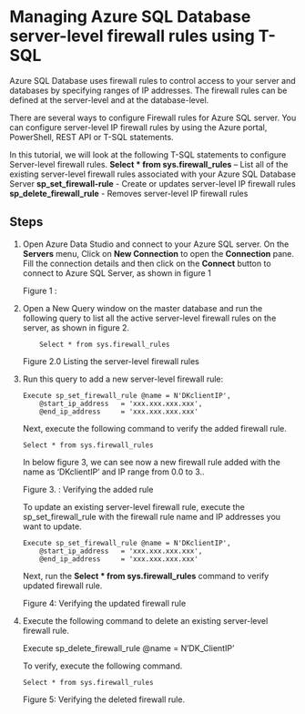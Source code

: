 Managing Azure SQL Database server-level firewall rules using T-SQL
====================================================================
Azure SQL Database uses firewall rules to control access to your server and databases by specifying ranges of IP addresses. The firewall rules can be defined at the server-level and at the database-level.    

There are several ways to configure Firewall rules for Azure SQL server. You can configure server-level IP firewall rules by using the Azure portal, PowerShell, REST API or T-SQL statements. 

In this tutorial, we will look at the following T-SQL statements to configure Server-level firewall rules.
**Select * from sys.firewall_rules** –  List all of the existing server-level firewall rules associated with your Azure SQL Database Server
**sp_set_firewall-rule** -  Create or updates server-level IP firewall rules
**sp_delete_firewall_rule** - Removes server-level IP firewall rules

**Steps**
----------------
1.	Open Azure Data Studio and connect to your Azure SQL server.
    On the **Servers** menu, Click on **New Connection** to open the **Connection** pane. Fill the connection details and then click on the **Connect** button to connect to Azure SQL Server, as shown in figure 1



    Figure 1 : 

2.	Open a New Query window on the master database and run the following query to list all the active server-level firewall rules on the server, as shown in figure 2.   
    ```
        Select * from sys.firewall_rules
    ```


    Figure 2.0 Listing the server-level firewall rules

3.	Run this query to add a new server-level firewall rule:
    ```
    Execute sp_set_firewall_rule @name = N'DKclientIP', 
        @start_ip_address   = 'xxx.xxx.xxx.xxx', 
        @end_ip_address     = 'xxx.xxx.xxx.xxx'
    ```

    Next, execute the following command to verify the added firewall rule.
    
    ```
    Select * from sys.firewall_rules
    ```
    In below figure 3, we can see now a new firewall rule added with the name as ‘DKclientIP’ and IP range from 0.0 to 3.. 



    Figure 3. : Verifying the added rule


    To update an existing server-level firewall rule, execute the sp_set_firewall_rule with the firewall rule name and IP addresses you want to update.
    
    ```
    Execute sp_set_firewall_rule @name = N'DKclientIP', 
        @start_ip_address   = 'xxx.xxx.xxx.xxx', 
        @end_ip_address     = 'xxx.xxx.xxx.xxx'
    ```

    Next, run the  **Select * from sys.firewall_rules** command to verify updated firewall rule.


    Figure 4: Verifying the updated firewall rule


4.	Execute the following command to delete an existing server-level firewall rule.

    Execute sp_delete_firewall_rule @name = N’DK_ClientIP’

    To verify, execute the following command.

    ```
    Select * from sys.firewall_rules
    ```





    Figure 5: Verifying the deleted firewall rule.


